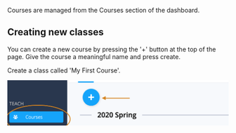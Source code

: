 Courses are managed from the Courses section of the dashboard.

## Creating new classes
You can create a new course by pressing the '+' button at the top of the page. Give the course a meaningful name and press create.

Create a class called 'My First Course'.

![](.guides/img/new-course.png)
